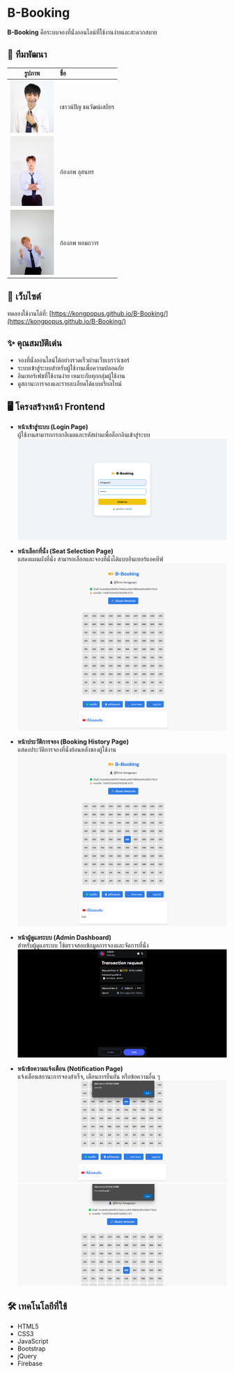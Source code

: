# B-Booking

**B-Booking** คือระบบจองที่นั่งออนไลน์ที่ใช้งานง่ายและสะดวกสบาย

## 👥 ทีมพัฒนา

| รูปภาพ | ชื่อ |
| :---: | :--- |
| <img src="เชา.jpg" width="100"/> | เชาวน์ปัญ ธนวัฒน์เสถียร |
| <img src="ภูมิ.jpeg" width="100"/> | ก้องภพ อุสนทร |
| <img src="เอิ้ด.png" width="100"/> | ก้องภพ หอมถวาร |

## 🔗 เว็บไซต์

ทดลองใช้งานได้ที่: [https://kongpopus.github.io/B-Booking/](https://kongpopus.github.io/B-Booking/)

## ✨ คุณสมบัติเด่น

- จองที่นั่งออนไลน์ได้อย่างรวดเร็วผ่านเว็บเบราว์เซอร์
- ระบบเข้าสู่ระบบสำหรับผู้ใช้งานเพื่อความปลอดภัย
- อินเทอร์เฟซที่ใช้งานง่าย เหมาะกับทุกกลุ่มผู้ใช้งาน
- ดูสถานะการจองและรายละเอียดได้แบบเรียลไทม์

## 🖥️ โครงสร้างหน้า Frontend

- **หน้าเข้าสู่ระบบ (Login Page)**  
  ผู้ใช้งานสามารถกรอกอีเมลและรหัสผ่านเพื่อล็อกอินเข้าสู่ระบบ
  ![Alt text](frontend_page/image.png)
  
- **หน้าเลือกที่นั่ง (Seat Selection Page)**  
  แสดงแผนผังที่นั่ง สามารถเลือกและจองที่นั่งได้แบบอินเทอร์แอคทีฟ
  ![Alt text](frontend_page/booking_page.png)

- **หน้าประวัติการจอง (Booking History Page)**  
  แสดงประวัติการจองที่นั่งย้อนหลังของผู้ใช้งาน
  ![Alt text](frontend_page/recent_booking_page.png)

- **หน้าผู้ดูแลระบบ (Admin Dashboard)**  
  สำหรับผู้ดูแลระบบ ใช้ตรวจสอบข้อมูลการจองและจัดการที่นั่ง
  ![Alt text](frontend_page/admin_page.png)

- **หน้าข้อความแจ้งเตือน (Notification Page)**  
  แจ้งเตือนสถานะการจองสำเร็จ, เตือนการยืนยัน หรือข้อความอื่น ๆ
  ![Alt text](frontend_page/notification.png)
  ![Alt text](frontend_page/delete_seat_noti.png)


## 🛠 เทคโนโลยีที่ใช้

- HTML5
- CSS3
- JavaScript
- Bootstrap
- jQuery
- Firebase
